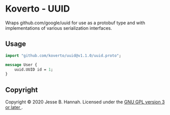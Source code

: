 # Koverto - UUID

Wraps github.com/google/uuid for use as a protobuf type and with implementations
of various serialization interfaces.

## Usage

```protobuf
import "github.com/koverto/uuid@v1.1.0/uuid.proto";

message User {
    uuid.UUID id = 1;
}
```

## Copyright

Copyright © 2020 Jesse B. Hannah. Licensed under the [GNU GPL version 3 or later
][gpl].

[gpl]: LICENSE
